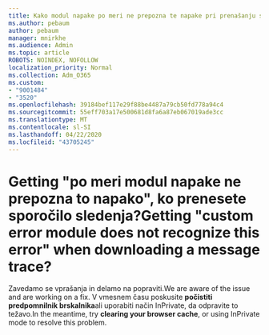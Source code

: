 ```yaml
---
title: Kako modul napake po meri ne prepozna te napake pri prenašanju sledenja sporočil?
ms.author: pebaum
author: pebaum
manager: mnirkhe
ms.audience: Admin
ms.topic: article
ROBOTS: NOINDEX, NOFOLLOW
localization_priority: Normal
ms.collection: Adm_O365
ms.custom:
- "9001484"
- "3520"
ms.openlocfilehash: 39184bef117e29f88be4487a79cb50fd778a94c4
ms.sourcegitcommit: 55eff703a17e500681d8fa6a87eb067019ade3cc
ms.translationtype: MT
ms.contentlocale: sl-SI
ms.lasthandoff: 04/22/2020
ms.locfileid: "43705245"
---
```

# <a name="getting-custom-error-module-does-not-recognize-this-error-when-downloading-a-message-trace"></a><span data-ttu-id="7c7ec-102">Getting "po meri modul napake ne prepozna to napako", ko prenesete sporočilo sledenja?</span><span class="sxs-lookup"><span data-stu-id="7c7ec-102">Getting "custom error module does not recognize this error" when downloading a message trace?</span></span>

<span data-ttu-id="7c7ec-103">Zavedamo se vprašanja in delamo na popraviti.</span><span class="sxs-lookup"><span data-stu-id="7c7ec-103">We are aware of the issue and are working on a fix.</span></span>  <span data-ttu-id="7c7ec-104">V vmesnem času poskusite **počistiti predpomnilnik brskalnika**ali uporabiti način InPrivate, da odpravite to težavo.</span><span class="sxs-lookup"><span data-stu-id="7c7ec-104">In the meantime, try **clearing your browser cache**, or using InPrivate mode to resolve this problem.</span></span>